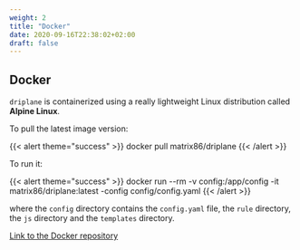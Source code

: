 ```yaml
---
weight: 2
title: "Docker"
date: 2020-09-16T22:38:02+02:00
draft: false
---
```


## Docker

`driplane` is containerized using a really lightweight Linux distribution called **Alpine Linux**.

To pull the latest image version:

{{< alert theme="success" >}}
docker pull matrix86/driplane
{{< /alert >}}

To run it:

{{< alert theme="success" >}}
docker run --rm -v config:/app/config -it matrix86/driplane:latest -config config/config.yaml
{{< /alert >}}

where the `config` directory contains the `config.yaml` file, the `rule` directory, the `js` directory and the `templates` directory.


[Link to the Docker repository](https://hub.docker.com/repository/docker/matrix86/driplane)
